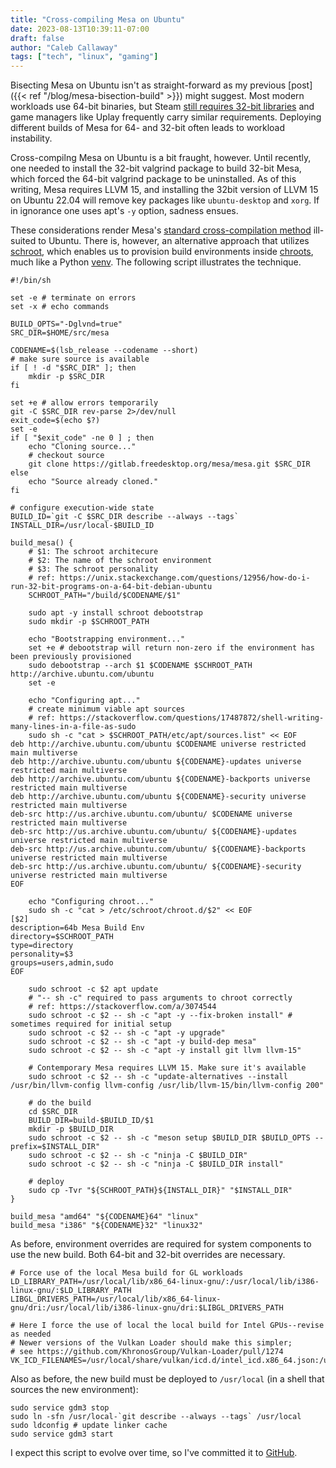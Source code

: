 ```yaml
---
title: "Cross-compiling Mesa on Ubuntu"
date: 2023-08-13T10:39:11-07:00
draft: false
author: "Caleb Callaway"
tags: ["tech", "linux", "gaming"]
---
```


Bisecting Mesa on Ubuntu isn't as straight-forward as my previous [post]({{< ref "/blog/mesa-bisection-build" >}}) might suggest. Most modern workloads use 64-bit binaries, but Steam [still requires 32-bit libraries](https://steamcommunity.com/app/221410/discussions/0/3267935171633666595/) and game managers like Uplay frequently carry similar requirements. Deploying different builds of Mesa for 64- and 32-bit often leads to workload instability.

Cross-compilng Mesa on Ubuntu is a bit fraught, however. Until recently, one needed to install the 32-bit valgrind package to build 32-bit Mesa, which forced the 64-bit valgrind package to be uninstalled. As of this writing, Mesa requires LLVM 15, and installing the 32bit version of LLVM 15 on Ubuntu 22.04 will remove key packages like `ubuntu-desktop` and `xorg`. If in ignorance one uses apt's `-y` option, sadness ensues.

These considerations render Mesa's [standard cross-compilation method](https://docs.mesa3d.org/meson.html#cross-compilation-and-32-bit-builds) ill-suited to Ubuntu. There is, however, an alternative approach that utilizes [schroot](https://wiki.debian.org/Schroot), which enables us to provision build environments inside [chroots](https://wiki.debian.org/chroot), much like a Python [venv](https://docs.python.org/3/library/venv.html). The following script illustrates the technique.


```
#!/bin/sh

set -e # terminate on errors
set -x # echo commands

BUILD_OPTS="-Dglvnd=true"
SRC_DIR=$HOME/src/mesa

CODENAME=$(lsb_release --codename --short)
# make sure source is available
if [ ! -d "$SRC_DIR" ]; then
    mkdir -p $SRC_DIR
fi

set +e # allow errors temporarily
git -C $SRC_DIR rev-parse 2>/dev/null
exit_code=$(echo $?)
set -e
if [ "$exit_code" -ne 0 ] ; then
    echo "Cloning source..."
    # checkout source
    git clone https://gitlab.freedesktop.org/mesa/mesa.git $SRC_DIR
else
    echo "Source already cloned."
fi

# configure execution-wide state
BUILD_ID=`git -C $SRC_DIR describe --always --tags`
INSTALL_DIR=/usr/local-$BUILD_ID

build_mesa() {
	# $1: The schroot architecure
	# $2: The name of the schroot environment
	# $3: The schroot personality
	# ref: https://unix.stackexchange.com/questions/12956/how-do-i-run-32-bit-programs-on-a-64-bit-debian-ubuntu
	SCHROOT_PATH="/build/$CODENAME/$1"
	
	sudo apt -y install schroot debootstrap
	sudo mkdir -p $SCHROOT_PATH

	echo "Bootstrapping environment..."
	set +e # debootstrap will return non-zero if the environment has been previously provisioned
	sudo debootstrap --arch $1 $CODENAME $SCHROOT_PATH http://archive.ubuntu.com/ubuntu
	set -e

	echo "Configuring apt..."
	# create minimum viable apt sources
	# ref: https://stackoverflow.com/questions/17487872/shell-writing-many-lines-in-a-file-as-sudo
	sudo sh -c "cat > $SCHROOT_PATH/etc/apt/sources.list" << EOF
deb http://archive.ubuntu.com/ubuntu $CODENAME universe restricted main multiverse
deb http://archive.ubuntu.com/ubuntu ${CODENAME}-updates universe restricted main multiverse
deb http://archive.ubuntu.com/ubuntu ${CODENAME}-backports universe restricted main multiverse
deb http://archive.ubuntu.com/ubuntu ${CODENAME}-security universe restricted main multiverse
deb-src http://us.archive.ubuntu.com/ubuntu/ $CODENAME universe restricted main multiverse
deb-src http://us.archive.ubuntu.com/ubuntu/ ${CODENAME}-updates universe restricted main multiverse
deb-src http://us.archive.ubuntu.com/ubuntu/ ${CODENAME}-backports universe restricted main multiverse
deb-src http://us.archive.ubuntu.com/ubuntu/ ${CODENAME}-security universe restricted main multiverse
EOF

	echo "Configuring chroot..."
	sudo sh -c "cat > /etc/schroot/chroot.d/$2" << EOF
[$2]
description=64b Mesa Build Env
directory=$SCHROOT_PATH
type=directory
personality=$3
groups=users,admin,sudo
EOF

	sudo schroot -c $2 apt update
	# "-- sh -c" required to pass arguments to chroot correctly
	# ref: https://stackoverflow.com/a/3074544
	sudo schroot -c $2 -- sh -c "apt -y --fix-broken install" # sometimes required for initial setup
	sudo schroot -c $2 -- sh -c "apt -y upgrade"
	sudo schroot -c $2 -- sh -c "apt -y build-dep mesa"
	sudo schroot -c $2 -- sh -c "apt -y install git llvm llvm-15"

	# Contemporary Mesa requires LLVM 15. Make sure it's available
	sudo schroot -c $2 -- sh -c "update-alternatives --install /usr/bin/llvm-config llvm-config /usr/lib/llvm-15/bin/llvm-config 200"

	# do the build
	cd $SRC_DIR
	BUILD_DIR=build-$BUILD_ID/$1
	mkdir -p $BUILD_DIR
	sudo schroot -c $2 -- sh -c "meson setup $BUILD_DIR $BUILD_OPTS --prefix=$INSTALL_DIR"
	sudo schroot -c $2 -- sh -c "ninja -C $BUILD_DIR"
	sudo schroot -c $2 -- sh -c "ninja -C $BUILD_DIR install"

	# deploy
	sudo cp -Tvr "${SCHROOT_PATH}${INSTALL_DIR}" "$INSTALL_DIR"
}

build_mesa "amd64" "${CODENAME}64" "linux"
build_mesa "i386" "${CODENAME}32" "linux32"
```

As before, environment overrides are required for system components to use the new build. Both 64-bit and 32-bit overrides are necessary.

```
# Force use of the local Mesa build for GL workloads
LD_LIBRARY_PATH=/usr/local/lib/x86_64-linux-gnu/:/usr/local/lib/i386-linux-gnu/:$LD_LIBRARY_PATH
LIBGL_DRIVERS_PATH=/usr/local/lib/x86_64-linux-gnu/dri:/usr/local/lib/i386-linux-gnu/dri:$LIBGL_DRIVERS_PATH

# Here I force the use of local the local build for Intel GPUs--revise as needed
# Newer versions of the Vulkan Loader should make this simpler;
# see https://github.com/KhronosGroup/Vulkan-Loader/pull/1274
VK_ICD_FILENAMES=/usr/local/share/vulkan/icd.d/intel_icd.x86_64.json:/usr/local/share/vulkan/icd.d/intel_icd.i686.json
```

Also as before, the new build must be deployed to `/usr/local` (in a shell that sources the new environment):

```
sudo service gdm3 stop
sudo ln -sfn /usr/local-`git describe --always --tags` /usr/local
sudo ldconfig # update linker cache
sudo service gdm3 start
```

I expect this script to evolve over time, so I've committed it to [GitHub](https://github.com/cqcallaw/mesa-builder).

